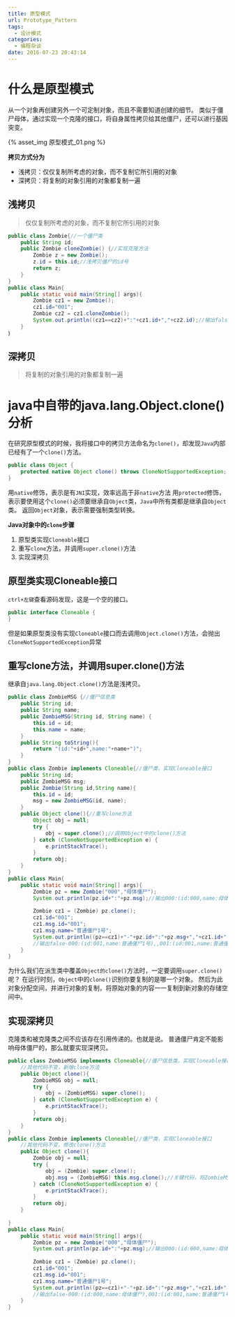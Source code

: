 ```yaml
---
title: 原型模式
url: Prototype_Pattern
tags:
  - 设计模式
categories:
  - 编程杂谈
date: 2016-07-23 20:43:14
---
```


# 什么是原型模式
从一个对象再创建另外一个可定制对象，而且不需要知道创建的细节。
类似于僵尸母体，通过实现一个克隆的接口，将自身属性拷贝给其他僵尸，还可以进行基因突变。
<!-- more -->

{% asset_img 原型模式_01.png %}

**拷贝方式分为**
- 浅拷贝：仅仅复制所考虑的对象，而不复制它所引用的对象
- 深拷贝：将复制的对象引用的对象都复制一遍
 
## 浅拷贝
>仅仅复制所考虑的对象，而不复制它所引用的对象

```java
public class Zombie{//一个僵尸类
    public String id;
    public Zombie cloneZombie() {//实现克隆方法
        Zombie z = new Zombie();
        z.id = this.id;//浅拷贝僵尸的id号
        return z;
    }
} 
public class Main{
    public static void main(String[] args){
        Zombie cz1 = new Zombie();
        cz1.id="001";
        Zombie cz2 = cz1.cloneZombie();
        System.out.println((cz1==cz2)+":"+cz1.id+","+cz2.id);//输出false:001,001
    }
｝ 
```

## 深拷贝
>将复制的对象引用的对象都复制一遍


# java中自带的java.lang.Object.clone()分析
在研究原型模式的时候，我将接口中的拷贝方法命名为`clone()`，却发现`Java`内部已经有了一个`clone()`方法。
```java
public class Object {  
    protected native Object clone() throws CloneNotSupportedException;  
}
```
用`native`修饰，表示是有`JNI`实现，效率远高于非`native`方法
用`protected`修饰，表示要使用这个`clone()`必须要继承自`Object`类，`Java`中所有类都是继承自`Object`类。
返回`Object`对象，表示需要强制类型转换。

**Java对象中的`clone`步骤**
1. 原型类实现`Cloneable`接口
2. 重写`clone`方法，并调用`super.clone()`方法
3. 实现深拷贝


## 原型类实现Cloneable接口
`ctrl+左键`查看源码发现，这是一个空的接口。
```java
public interface Cloneable {
}  
```
但是如果原型类没有实现`Cloneable`接口而去调用`Object.clone()`方法，会抛出`CloneNotSupportedException`异常

## 重写clone方法，并调用super.clone()方法
继承自`java.lang.Object.clone()`方法是浅拷贝。
```java
public class ZombieMSG {//僵尸信息类
    public String id;
    public String name;
    public ZombieMSG(String id, String name) {
        this.id = id;
        this.name = name;
    }
    public String toString(){
        return "(id:"+id+",name:"+name+")";
    }
} 
public class Zombie implements Cloneable{//僵尸类，实现Cloneable接口
    public String id;
    public ZombieMSG msg;
    public Zombie(String id,String name){
        this.id = id;
        msg = new ZombieMSG(id, name);
    }
    public Object clone(){//重写clone方法
        Object obj = null;
        try {
            obj = super.clone();//调用Object中的clone()方法
        } catch (CloneNotSupportedException e) {
            e.printStackTrace();
        }
        return obj;
    }
}  
public class Main{
    public static void main(String[] args){
        Zombie pz = new Zombie("000","母体僵尸");
        System.out.println(pz.id+":"+pz.msg);//输出000:(id:000,name:母体僵尸)
        
        Zombie cz1 = (Zombie) pz.clone();
        cz1.id="001";
        cz1.msg.id="001";
        cz1.msg.name="普通僵尸1号";
        System.out.println((pz==cz1)+"-"+pz.id+":"+pz.msg+","+cz1.id+":"+cz1.msg);
        //输出false-000:(id:001,name:普通僵尸1号),,001:(id:001,name:普通僵尸1号)，说明是浅拷贝
    } 
} 
```
为什么我们在派生类中覆盖`Object的clone()`方法时，一定要调用`super.clone()`呢？
在运行时刻，`Object`中的`clone()`识别你要复制的是哪一个对象。
然后为此对象分配空间，并进行对象的复制，将原始对象的内容一一复制到新对象的存储空间中。

## 实现深拷贝

克隆类和被克隆类之间不应该存在引用传递的。也就是说。
普通僵尸肯定不能影响母体僵尸的，那么就要实现深拷贝。
```java
public class ZombieMSG implements Cloneable{//僵尸信息类，实现Cloneable接口
    //其他代码不变，新增clone方法
    public Object clone(){
        ZombieMSG obj = null;
        try {
            obj = (ZombieMSG) super.clone();
        } catch (CloneNotSupportedException e) {
            e.printStackTrace();
        }
        return obj;
    }
} 
public class Zombie implements Cloneable{//僵尸类，实现Cloneable接口
    //其他代码不变，修改clone()方法    
    public Object clone(){
        Zombie obj = null;
        try {
            obj = (Zombie) super.clone();
            obj.msg = (ZombieMSG) this.msg.clone();//关键代码，将ZombieMSG也进行浅拷贝
        } catch (CloneNotSupportedException e) {
            e.printStackTrace();
        }
        return obj;
    }
    
}  
public class Main{
    public static void main(String[] args){
        Zombie pz = new Zombie("000","母体僵尸");
        System.out.println(pz.id+":"+pz.msg);//输出000:(id:000,name:母体僵尸)
        
        Zombie cz1 = (Zombie) pz.clone();
        cz1.id="001";
        cz1.msg.id="001";
        cz1.msg.name="普通僵尸1号";
        System.out.println((pz==cz1)+"-"+pz.id+":"+pz.msg+","+cz1.id+":"+cz1.msg);
        //输出false-000:(id:000,name:母体僵尸),001:(id:001,name:普通僵尸1号)，说明是深拷贝
    } 
} 
```
 
